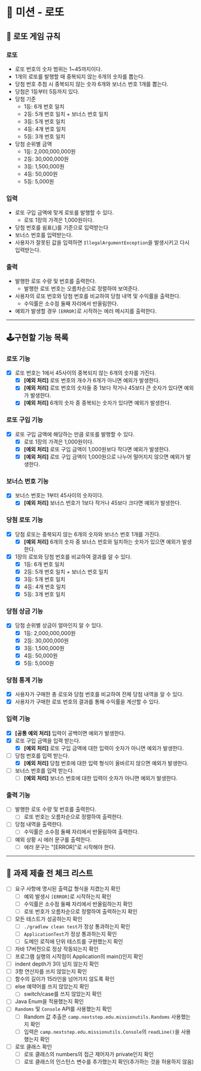 # 💸 미션 - 로또

## 📝 로또 게임 규칙

### 로또
- 로또 번호의 숫자 범위는 1~45까지이다.
- 1개의 로또를 발행할 때 중복되지 않는 6개의 숫자를 뽑는다.
- 당첨 번호 추첨 시 중복되지 않는 숫자 6개와 보너스 번호 1개를 뽑는다.
- 당첨은 1등부터 5등까지 있다.
- 당첨 기준
  - 1등: 6개 번호 일치
  - 2등: 5개 번호 일치 + 보너스 번호 일치
  - 3등: 5개 번호 일치
  - 4등: 4개 번호 일치
  - 5등: 3개 번호 일치
- 당첨 순위별 금액
  - 1등: 2,000,000,000원
  - 2등: 30,000,000원
  - 3등: 1,500,000원
  - 4등: 50,000원
  - 5등: 5,000원

### 입력
- 로또 구입 금액에 맞게 로또를 발행할 수 있다.
  - 로또 1장의 가격은 1,000원이다.
- 당첨 번호를 쉼표(,)를 기준으로 입력받는다
- 보너스 번호를 입력받는다.
- 사용자가 잘못된 값을 입력하면 `IllegalArgumentException`을 발생시키고 다시 입력받는다.

### 출력
- 발행한 로또 수량 및 번호를 출력한다.
  - 발행한 로또 번호는 오름차순으로 정렬하여 보여준다.
- 사용자의 로또 번호와 당첨 번호를 비교하여 당첨 내역 및 수익률을 출력한다.
  - 수익률은 소수점 둘째 자리에서 반올림한다.
- 예외가 발생할 경우 `[ERROR]`로 시작하는 에러 메시지를 출력한다.

---

## 🕹구현할 기능 목록

### 로또 기능 
- [x] 로또 번호는 1에서 45사이의 중복되지 않는 6개의 숫자를 가진다.
  - [x] **[예외 처리]** 로또 번호의 개수가 6개가 아니면 예외가 발생한다.
  - [x] **[예외 처리]** 로또 번호의 숫자들 중 1보다 작거나 45보다 큰 숫자가 있다면 예외가 발생한다.
  - [x] **[예외 처리]** 6개의 숫자 중 중복되는 숫자가 있다면 예외가 발생한다.

### 로또 구입 기능
- [x] 로또 구입 금액에 해당하는 만큼 로또를 발행할 수 있다.
  - [x] 로또 1장의 가격은 1,000원이다.
  - [x] **[예외 처리]** 로또 구입 금액이 1,000원보다 작다면 예외가 발생한다.
  - [x] **[예외 처리]** 로또 구입 금액이 1,000원으로 나누어 떨어지지 않으면 예외가 발생한다.

### 보너스 번호 기능
- [x] 보너스 번호는 1부터 45사이의 숫자이다.
  - [x] **[예외 처리]** 보너스 번호가 1보다 작거나 45보다 크다면 예외가 발생한다.

### 당첨 로또 기능
- [x] 당첨 로또는 중복되지 않는 6개의 숫자와 보너스 번호 1개를 가진다.
  - [x] **[예외 처리]** 6개의 숫자 중 보너스 번호와 일치하는 숫자가 있으면 예외가 발생한다.
- [x] 1장의 로또와 당첨 번호를 비교하여 결과를 알 수 있다.
  - [x] 1등: 6개 번호 일치
  - [x] 2등: 5개 번호 일치 + 보너스 번호 일치
  - [x] 3등: 5개 번호 일치
  - [x] 4등: 4개 번호 일치
  - [x] 5등: 3개 번호 일치

### 당첨 상금 기능
- [x] 당첨 순위별 상금이 얼마인지 알 수 있다.
  - [x] 1등: 2,000,000,000원
  - [x] 2등: 30,000,000원
  - [x] 3등: 1,500,000원
  - [x] 4등: 50,000원
  - [x] 5등: 5,000원

### 당첨 통계 기능
- [x] 사용자가 구매한 총 로또와 당첨 번호를 비교하여 전체 당첨 내역을 알 수 있다.
- [x] 사용자가 구매한 로또 번호의 결과를 통해 수익률을 계산할 수 있다.

### 입력 기능
- [x] **[공통 예외 처리]** 입력이 공백이면 예외가 발생한다.
- [x] 로또 구입 금액을 입력 받는다.
  - [x] **[예외 처리]** 로또 구입 금액에 대한 입력이 숫자가 아니면 예외가 발생한다.
- [ ] 당첨 번호를 입력 받는다.
  - [x] **[예외 처리]** 당첨 번호에 대한 입력 형식이 올바르지 않으면 예외가 발생한다.
- [ ] 보너스 번호를 입력 받는다.
  - [ ] **[예외 처리]** 보너스 번호에 대한 입력이 숫자가 아니면 예외가 발생한다.

### 출력 기능
- [ ] 발행한 로또 수량 및 번호를 출력한다.
  - [ ] 로또 번호는 오름차순으로 정렬하여 출력한다.
- [ ] 당첨 내역을 출력한다.
  - [ ] 수익률은 소수점 둘째 자리에서 반올림하여 출력한다.
- [ ] 예외 상황 시 에러 문구를 출력한다.
  - [ ] 에러 문구는 "[ERROR]"로 시작해야 한다.

---

## 🚨 과제 제출 전 체크 리스트
- [ ] 요구 사항에 명시된 출력값 형식을 지켰는지 확인
  - [ ] 예외 발생시 `[ERROR]`로 시작하는지 확인
  - [ ] 수익률은 소수점 둘째 자리에서 반올림하는지 확인
  - [ ] 로또 번호가 오름차순으로 정렬하여 출력하는지 확인
- [ ] 모든 테스트가 성공하는지 확인
  - [ ] `./gradlew clean test`가 정상 통과하는지 확인
  - [ ] `ApplicationTest`가 정상 통과하는지 확인
  - [ ] 도메인 로직에 단위 테스트를 구현했는지 확인
- [ ] 자바 17버전으로 정상 작동되는지 확인
- [ ] 프로그램 실행의 시작점이 Application의 main()인지 확인
- [ ] indent depth가 3이 넘지 않는지 확인
- [ ] 3항 연산자를 쓰지 않았는지 확인 
- [ ] 함수의 길이가 15라인을 넘어가지 않도록 확인
- [ ] else 예약어를 쓰지 않았는지 확인
  - [ ] switch/case를 쓰지 않았는지 확인
- [ ] Java Enum을 적용했는지 확인
- [ ] `Randoms` 및 `Console` API를 사용했는지 확인
  - [ ] Random 값 추출은 `camp.nextstep.edu.missionutils.Randoms` 사용했는지 확인
  - [ ] 입력은 `camp.nextstep.edu.missionutils.Console`의 `readLine()`을 사용했는지 확인
- [ ] 로또 클래스 확인
  - [ ] 로또 클래스의 numbers의 접근 제어자가 private인지 확인
  - [ ] 로또 클래스의 인스턴스 변수를 추가했는지 확인(추가하는 것을 허용하지 않음)